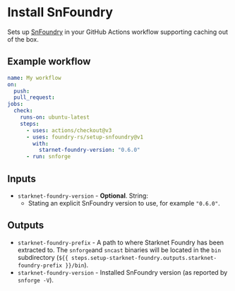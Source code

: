 # Install SnFoundry

Sets up [SnFoundry] in your GitHub Actions workflow supporting caching out of the box.

## Example workflow

```yaml
name: My workflow
on:
  push:
  pull_request:
jobs:
  check:
    runs-on: ubuntu-latest
    steps:
      - uses: actions/checkout@v3
      - uses: foundry-rs/setup-snfoundry@v1
        with:
          starnet-foundry-version: "0.6.0"
      - run: snforge
```

## Inputs

- `starknet-foundry-version` - **Optional**. String:
  - Stating an explicit SnFoundry version to use, for example `"0.6.0"`.

## Outputs

- `starknet-foundry-prefix` - A path to where Starknet Foundry has been extracted to. The `snforge`and `sncast` binaries will be located in the `bin`
  subdirectory (`${{ steps.setup-starknet-foundry.outputs.starknet-foundry-prefix }}/bin`).
- `starknet-foundry-version` - Installed SnFoundry version (as reported by `snforge -V`).

[SnFoundry]: https://foundry-rs.github.io/starknet-foundry
